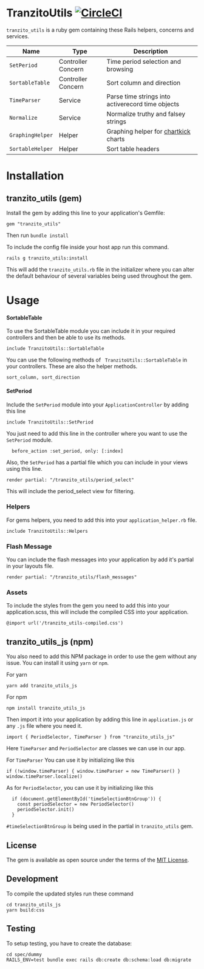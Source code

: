 # TranzitoUtils [![CircleCI](https://dl.circleci.com/status-badge/img/gh/Tranzito/tranzito_utils/tree/main.svg?style=svg)](https://dl.circleci.com/status-badge/redirect/gh/Tranzito/tranzito_utils/tree/main)

`tranzito_utils` is a ruby gem containing these Rails helpers, concerns and services.

| Name | Type | Description |
| ---- | ---- | ----------- |
| `SetPeriod` | Controller Concern | Time period selection and browsing |
| `SortableTable` | Controller Concern | Sort column and direction  |
| `TimeParser` | Service | Parse time strings into activerecord time objects |
| `Normalize` | Service | Normalize truthy and falsey strings |
| `GraphingHelper` | Helper | Graphing helper for [chartkick](https://chartkick.com/) charts |
| `SortableHelper` | Helper | Sort table headers |

# Installation

## tranzito_utils (gem)
Install the gem by adding this line to your application's Gemfile:

```
gem "tranzito_utils"
```

Then run `bundle install`

To include the config file inside your host app run this command.

```
rails g tranzito_utils:install
```

This will add the `tranzito_utils.rb` file in the initializer where you can alter the default behaviour of several variables being used throughout the gem.


# Usage

#### SortableTable

To use the SortableTable module you can include it in your required controllers and then be able to use its methods.

```
include TranzitoUtils::SortableTable
```

You can use the following methods of ` TranzitoUtils::SortableTable` in your controllers. These are also the helper methods.

```
sort_column, sort_direction
```

#### SetPeriod

Include the `SetPeriod` module into your `ApplicationController` by adding this line

```
include TranzitoUtils::SetPeriod
```

You just need to add this line in the controller where you want to use the `SetPeriod` module.

```
  before_action :set_period, only: [:index]
```

Also, the `SetPeriod` has a partial file which you can include in your views using this line.

```
render partial: "/tranzito_utils/period_select"
```

This will include the period_select view for filtering.

### Helpers

For gems helpers, you need to add this into your `application_helper.rb` file.

```
include TranzitoUtils::Helpers
```

### Flash Message

You can include the flash messages into your application by add it's partial in your layouts file.

```
render partial: "/tranzito_utils/flash_messages"
```
### Assets

To include the styles from the gem you need to add this into your application.scss, this will include the compiled CSS into your application.

```
@import url('/tranzito_utils-compiled.css')
```
## tranzito_utils_js (npm)
You also need to add this NPM package in order to use the gem without any issue. You can install it using `yarn` or `npm`.

For yarn
```
yarn add tranzito_utils_js
```
For npm
```
npm install tranzito_utils_js
```

Then import it into your application by adding this line in `application.js` or any `.js` file where you need it.

```
import { PeriodSelector, TimeParser } from "tranzito_utils_js"
```
Here `TimeParser` and `PeriodSelector` are classes we can use in our app.

For `TimeParser` You can use it by initializing like this

```
if (!window.timeParser) { window.timeParser = new TimeParser() }
window.timeParser.localize()
```

As for `PeriodSelector`, you can use it by initializing like this
```
  if (document.getElementById('timeSelectionBtnGroup')) {
    const periodSelector = new PeriodSelector()
    periodSelector.init()
  }
```
`#timeSelectionBtnGroup` is being used in the partial in `tranzito_utils` gem.
## License
The gem is available as open source under the terms of the [MIT License](https://opensource.org/licenses/MIT).

## Development

To compile the updated styles run these command 
```
cd tranzito_utils_js
yarn build:css
```

## Testing

To setup testing, you have to create the database:

```shell
cd spec/dummy
RAILS_ENV=test bundle exec rails db:create db:schema:load db:migrate
```
